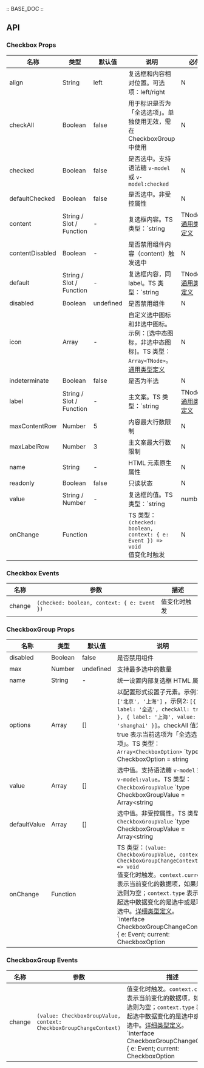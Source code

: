 :: BASE_DOC ::

## API
### Checkbox Props

名称 | 类型 | 默认值 | 说明 | 必传
-- | -- | -- | -- | --
align | String | left | 复选框和内容相对位置。可选项：left/right | N
checkAll | Boolean | false | 用于标识是否为「全选选项」。单独使用无效，需在 CheckboxGroup 中使用 | N
checked | Boolean | false | 是否选中。支持语法糖 `v-model` 或 `v-model:checked` | N
defaultChecked | Boolean | false | 是否选中。非受控属性 | N
content | String / Slot / Function | - | 复选框内容。TS 类型：`string | TNode`。[通用类型定义](https://github.com/Tencent/tdesign-mobile-vue/blob/develop/src/common.ts) | N
contentDisabled | Boolean | - | 是否禁用组件内容（content）触发选中 | N
default | String / Slot / Function | - | 复选框内容，同 label。TS 类型：`string | TNode`。[通用类型定义](https://github.com/Tencent/tdesign-mobile-vue/blob/develop/src/common.ts) | N
disabled | Boolean | undefined | 是否禁用组件 | N
icon | Array | - | 自定义选中图标和非选中图标。示例：[选中态图标，非选中态图标]。TS 类型：`Array<TNode>`。[通用类型定义](https://github.com/Tencent/tdesign-mobile-vue/blob/develop/src/common.ts) | N
indeterminate | Boolean | false | 是否为半选 | N
label | String / Slot / Function | - | 主文案。TS 类型：`string | TNode`。[通用类型定义](https://github.com/Tencent/tdesign-mobile-vue/blob/develop/src/common.ts) | N
maxContentRow | Number | 5 | 内容最大行数限制 | N
maxLabelRow | Number | 3 | 主文案最大行数限制 | N
name | String | - | HTML 元素原生属性 | N
readonly | Boolean | false | 只读状态 | N
value | String / Number | - | 复选框的值。TS 类型：`string | number` | N
onChange | Function |  | TS 类型：`(checked: boolean, context: { e: Event }) => void`<br/>值变化时触发 | N

### Checkbox Events

名称 | 参数 | 描述
-- | -- | --
change | `(checked: boolean, context: { e: Event })` | 值变化时触发

### CheckboxGroup Props

名称 | 类型 | 默认值 | 说明 | 必传
-- | -- | -- | -- | --
disabled | Boolean | false | 是否禁用组件 | N
max | Number | undefined | 支持最多选中的数量 | N
name | String | - | 统一设置内部复选框 HTML 属性 | N
options | Array | [] | 以配置形式设置子元素。示例1：`['北京', '上海']` ，示例2: `[{ label: '全选', checkAll: true }, { label: '上海', value: 'shanghai' }]`。checkAll 值为 true 表示当前选项为「全选选项」。TS 类型：`Array<CheckboxOption>` `type CheckboxOption = string | number | CheckboxOptionObj` `interface CheckboxOptionObj { label?: string | TNode; value?: string | number; disabled?: boolean; name?: string; checkAll?: true }`。[通用类型定义](https://github.com/Tencent/tdesign-mobile-vue/blob/develop/src/common.ts)。[详细类型定义](https://github.com/Tencent/tdesign-mobile-vue/tree/develop/src/checkbox/type.ts) | N
value | Array | [] | 选中值。支持语法糖 `v-model` 或 `v-model:value`。TS 类型：`CheckboxGroupValue` `type CheckboxGroupValue = Array<string | number>`。[详细类型定义](https://github.com/Tencent/tdesign-mobile-vue/tree/develop/src/checkbox/type.ts) | N
defaultValue | Array | [] | 选中值。非受控属性。TS 类型：`CheckboxGroupValue` `type CheckboxGroupValue = Array<string | number>`。[详细类型定义](https://github.com/Tencent/tdesign-mobile-vue/tree/develop/src/checkbox/type.ts) | N
onChange | Function |  | TS 类型：`(value: CheckboxGroupValue, context: CheckboxGroupChangeContext) => void`<br/>值变化时触发。`context.current` 表示当前变化的数据项，如果是全选则为空；`context.type` 表示引起选中数据变化的是选中或是取消选中。[详细类型定义](https://github.com/Tencent/tdesign-mobile-vue/tree/develop/src/checkbox/type.ts)。<br/>`interface CheckboxGroupChangeContext { e: Event; current: CheckboxOption | TdCheckboxProps; type: 'check' | 'uncheck' }`<br/> | N

### CheckboxGroup Events

名称 | 参数 | 描述
-- | -- | --
change | `(value: CheckboxGroupValue, context: CheckboxGroupChangeContext)` | 值变化时触发。`context.current` 表示当前变化的数据项，如果是全选则为空；`context.type` 表示引起选中数据变化的是选中或是取消选中。[详细类型定义](https://github.com/Tencent/tdesign-mobile-vue/tree/develop/src/checkbox/type.ts)。<br/>`interface CheckboxGroupChangeContext { e: Event; current: CheckboxOption | TdCheckboxProps; type: 'check' | 'uncheck' }`<br/>
